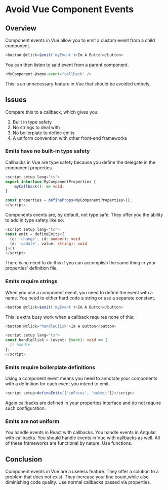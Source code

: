 # Avoid Vue Component Events

## Overview

Component events in Vue allow you to emit a custom event from a child component.

```typescript
<button @click=$emit('myEvent')>Im A Button</button>
```

You can then listen to said event from a parent component.

```typescript
<MyComponent @some-event="callback" />
```

This is an unnecessary feature in Vue that should be avoided entirely.

## Issues

Compare this to a callback, which gives you:

1. Built in type safety
2. No strings to deal with
3. No boilerplate to define emits
4. A uniform convention with other front-end frameworks

### Emits have no built-in type safety

Callbacks in Vue are type safety because you define the delegate in the component properties.

```typescript
<script setup lang="ts">
export interface MyComponentProperties {
    myCallback(): => void;
}

const properties = defineProps<MyComponentProperties>();
</script>
```

Components events are, by default, not type safe. They offer you the ability to add in type safety like so:

```typescript
<script setup lang="ts">
const emit = defineEmits<{
  (e: 'change', id: number): void
  (e: 'update', value: string): void
}>()
</script>
```

There is no need to do this if you can accomplish the same thing in your properties' definition file.

### Emits require strings

When you use a component event, you need to define the event with a name. You need to either hard code a string or use a separate constant.

```typescript
<button @click=$emit('myEvent')>Im A Button</button>
```

This is extra busy work when a callback requires none of this:

```typescript
<button @click="handleClick">Im A Button</button>

<script setup lang="ts">
const handleClick = (event: Event): void => {
  // handle
};
</script>
```

### Emits require boilerplate definitions

Using a component event means you need to annotate your components with a definition for each event you intend to emit.

```typescript
<script setup>defineEmits(['inFocus', 'submit'])</script>
```

Again callbacks are defined in your properties interface and do not require such configuration.

### Emits are not uniform

You handle events in React with callbacks. You handle events in Angular with callbacks. You should handle events in Vue with callbacks as well. All of these frameworks are functional by nature. Use functions.

## Conclusion

Component events in Vue are a useless feature. They offer a solution to a problem that does not exist. They increase your line count,while also diminishing code quality. Use normal callbacks passed via properties.

